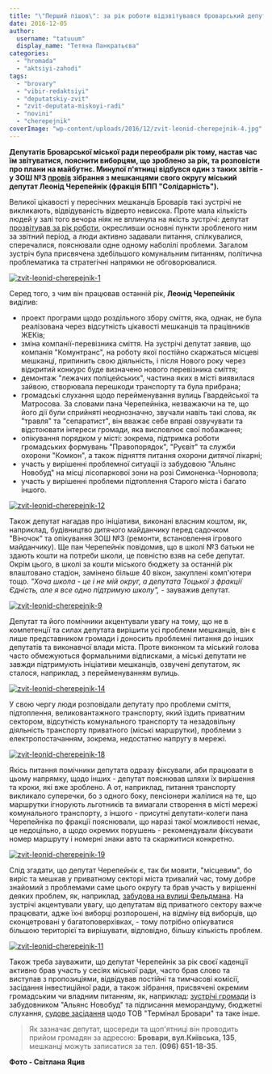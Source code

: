 ```yaml
---
title: "\"Перший пішов\": за рік роботи відзвітувався броварський депутат Леонід Черепейнік"
date: 2016-12-05
author: 
  username: "tatuuum"
  display_name: "Тетяна Панкратьєва"
categories: 
  - "hromada"
  - "aktsiyi-zahodi"
tags: 
  - "brovary"
  - "vibir-redaktsiyi"
  - "deputatskiy-zvit"
  - "zvit-deputata-miskoyi-radi"
  - "novini"
  - "cherepejnik"
coverImage: "wp-content/uploads/2016/12/zvit-leonid-cherepejnik-4.jpg"
---
```


**Депутатів Броварської міської ради переобрали рік тому, настав час їм звітуватися, пояснити виборцям, що зроблено за рік, та розповісти про плани на майбутнє. Минулої п'ятниці відбувся один з таких звітів - у ЗОШ №3 [провів](https://mpz.brovary.org/anons-2-grudnya-projde-zvit-miskogo-deputata-leonida-cherepejnika/) зібрання з мешканцями свого округу міський депутат Леонід Черепейнік (фракція БПП "Солідарність").**

Великої цікавості у пересічних мешканців Броварів такі зустрічі не викликають, відвідуваність відверто невисока. Проте мала кількість людей у залі того вечора ніяк не вплинула на якість зустрічі: депутат [прозвітував за рік роботи](https://mpz.brovary.org/zvit-za-365-dniv-roboty/), окресливши основні пункти зробленого ним за звітний період, а люди активно задавали питання, спілкувалися, сперечалися, пояснювали одне одному наболілі проблеми. Загалом зустріч була присвячена здебільшого комунальним питанням, політична проблематика та стратегічні напрямки не обговорювалися.

[![zvit-leonid-cherepejnik-1](https://mpz.brovary.org/wp-content/uploads/2016/12/zvit-leonid-cherepejnik-1.jpg)](https://mpz.brovary.org/wp-content/uploads/2016/12/zvit-leonid-cherepejnik-1.jpg)

Серед того, з чим він працював останній рік, **Леонід Черепейнік** виділив:

- проект програми щодо роздільного збору сміття, яка, однак, не була реалізована через відсутність цікавості мешканців та працівників ЖЕКів;
- зміна компанії-перевізника сміття. На зустрічі депутат заявив, що компанія "Комунтранс", на роботу якої постійно скаржаться місцеві мешканці, припинить свою діяльність, і після Нового року через відкритий конкурс буде визначено нового перевізника сміття;
- демонтаж "лежачих поліцейських", частина яких в місті виявилася зайвою, створювала перешкоди транспорту та була прибрана;
- громадські слухання щодо перейменування вулиць Гвардейської та Матросова. За словами пана Черепейніка, незважаючи на те, що його дії були сприйняті неоднозначно, звучали навіть такі слова, як "травля" та "сепаратист", він вважає себе вправі озвучувати та відстоювати інтереси громади, яка висловлює свої побажання;
- опікування порядком у місті: зокрема, підтримка роботи громадських формувань "Правопорядок", "Руєвіт" та служби охорони "Комкон", а також підняття питання охорони дитячої лікарні;
- участь у вирішенні проблемної ситуації із забудовою "Альянс Новобуд" на місці лісопаркової зони на розі Симоненка-Чорновола;
- участь у вирішенні проблеми підтоплення Старого міста і багато іншого.

[![zvit-leonid-cherepejnik-12](https://mpz.brovary.org/wp-content/uploads/2016/12/zvit-leonid-cherepejnik-12.jpg)](https://mpz.brovary.org/wp-content/uploads/2016/12/zvit-leonid-cherepejnik-12.jpg)

Також депутат нагадав про ініціативи, виконані власним коштом, як, наприклад, будівництво дитячого майданчику перед садочком "Віночок" та опікування ЗОШ №3 (ремонти, встановлення ігрового майданчику). Ще пан Черепейнік повідомив, що в школі №3 батьки не здають кошти на потреби школи, це повністю взяв на себе депутат. Окрім цього, в школі за кошти міського бюджету за останній рік влаштовано стадіон, замінено більше 40 вікон, закуплені комп'ютери тощо. _"Хоча школа - це і не мій округ,_ _а депутата Тоцької з фракції Єдність, але я все одно підтримую школу", -_ зауважив депутат.

[![zvit-leonid-cherepejnik-9](https://mpz.brovary.org/wp-content/uploads/2016/12/zvit-leonid-cherepejnik-9.jpg)](https://mpz.brovary.org/wp-content/uploads/2016/12/zvit-leonid-cherepejnik-9.jpg)

Депутат та його помічники акцентували увагу на тому, що не в компетенції та силах депутата вирішити усі проблеми мешканців, він є лише представником громади і доносить проблемні питання до інших депутатів та виконавчої влади міста. Проте виконком та міський голова часто обмежуються формальними відписками, а міські депутати не завжди підтримують ініціативи мешканців, озвучені депутатом, як сталося, наприклад, з перейменуванням вулиць.

[![zvit-leonid-cherepejnik-14](https://mpz.brovary.org/wp-content/uploads/2016/12/zvit-leonid-cherepejnik-14.jpg)](https://mpz.brovary.org/wp-content/uploads/2016/12/zvit-leonid-cherepejnik-14.jpg)

У свою чергу люди розповідали депутату про проблеми сміття, підтоплення, великовантажного транспорту, який їздить приватним сектором, відсутність комунального транспорту та незадовільну діяльність транспорту приватного (міські маршрутки), проблеми з електропостачанням, зокрема, недостатню напругу в мережі.

[![zvit-leonid-cherepejnik-18](https://mpz.brovary.org/wp-content/uploads/2016/12/zvit-leonid-cherepejnik-18.jpg)](https://mpz.brovary.org/wp-content/uploads/2016/12/zvit-leonid-cherepejnik-18.jpg)

Якісь питання помічники депутата одразу фіксували, аби працювати в цьому напрямку, щодо інших - депутат пояснював шляхи їх вирішення та кроки, які вже зроблено. А от, наприклад, питання транспорту викликало суперечки, бо з одного боку, пенсіонери жалілися на те, що маршрутки ігнорують льготників та вимагали створення в місті мережі комунального транспорту, з іншого - присутні депутати-колеги пана Черепейніка по фракції пояснювали, що наразі такої можливості немає, це недоцільно, а щодо окремих порушень - рекомендували фіксувати номер маршруту і номерні знаки авто та скаржитися конкретно.

[![zvit-leonid-cherepejnik-19](https://mpz.brovary.org/wp-content/uploads/2016/12/zvit-leonid-cherepejnik-19.jpg)](https://mpz.brovary.org/wp-content/uploads/2016/12/zvit-leonid-cherepejnik-19.jpg)

Слід згадати, що депутат Черепейнік є, так би мовити, "місцевим", бо виріс та мешкав у приватному секторі міста тривалий час, тому добре знайомий з проблемами саме цього округу та брав участь у вирішенні деяких проблем, як, наприклад, [забудова на вулиці Фельдмана](https://mpz.brovary.org/skandal-navkolo-zemelnoyi-dilyanky-na-feldmana-1-taunhauzy-vs-shanhaj/). На зустрічі акцентували увагу, що депутатам від приватного сектору важче працювати, адже їхні виборці розпорошені, на відміну від виборців, що сконцетровані у багатоповерхівках, - тому потрібно опікуватися більшою територієї та вирішувати, відповідно, більшу кількість проблем.

[![zvit-leonid-cherepejnik-11](https://mpz.brovary.org/wp-content/uploads/2016/12/zvit-leonid-cherepejnik-11.jpg)](https://mpz.brovary.org/wp-content/uploads/2016/12/zvit-leonid-cherepejnik-11.jpg)

Також треба зауважити, що депутат Черепейнік за рік своєї каденції активно брав участь у сесіях міської ради, часто брав слово та виступав з пропозиціями, відвідував постійні та тимчасові комісії, засідання інвестиційної ради, а також зібрання, присвячені окремим громадським чи владним питанням, як, наприклад: [зустрічі громади](https://mpz.brovary.org/zahysnyky-parku-sosnovyj-obgovoryly-proekt-memorandumu-odnak-rishennya-uhvalyuvaty-ne-pospishayut/) із забудовником "Альянс Новобуд" та підписання меморандуму, бюджетні слухання, [судове засідання](https://mpz.brovary.org/sud-tov-terminal-brovary-proty-brovarskoyi-miskrady-vidklaly/) щодо ТОВ "Термінал Бровари" та таке інше.

> Як зазначає депутат, щосереди та щоп'ятниці він проводить прийом громадян за адресою: **Бровари, вул.Київська, 135**, мешканці можуть записатися за тел. **(096) 651-18-35**.

**Фото - Світлана Яцив**
